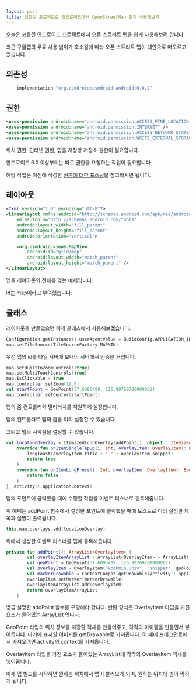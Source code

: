 ```yaml
---
layout: post
title: 코틀린 프로젝트로 안드로이드에서 OpenStreetMap 쉽게 사용해보기
---
```


오늘은 코틀린 안드로이드 프로젝트에서 오픈 스트리트 맵을 쉽게 사용해보려 합니다.

최근 구글맵의 무료 사용 범위가 축소됨에 따라 오픈 스트리트 맵이 대안으로 떠오르고 있습니다.

## 의존성

```java
    implementation "org.osmdroid:osmdroid-android:6.0.2"
```

## 권한

```xml
<uses-permission android:name="android.permission.ACCESS_FINE_LOCATION"/>
<uses-permission android:name="android.permission.INTERNET" />
<uses-permission android:name="android.permission.ACCESS_NETWORK_STATE"  />
<uses-permission android:name="android.permission.WRITE_EXTERNAL_STORAGE" />
```

위치 권한, 인터넷 권한, 맵을 저장항 저장소 권한이 필요합니다.

안드로이드 6.0 이상부터는 따로 권한을 요청하는 작업이 필요합니다.

해당 작업은 이전에 작성한 [권한에 대한 포스팅](https://minwook-shin.github.io/android-kotlin-request-permissions/)을 참고하시면 됩니다.

## 레이아웃 

```xml
<?xml version="1.0" encoding="utf-8"?>
<LinearLayout xmlns:android="http://schemas.android.com/apk/res/android"
    xmlns:tools="http://schemas.android.com/tools"
    android:layout_width="fill_parent"
    android:layout_height="fill_parent"
    android:orientation="vertical">

    <org.osmdroid.views.MapView
        android:id="@+id/map"
        android:layout_width="match_parent"
        android:layout_height="match_parent" />
</LinearLayout>
```

맵을 레이아웃의 전체를 덮는 예제입니다.

id는 map이라고 부여했습니다.

## 클래스

레이아웃을 만들었으면 이제 클래스에서 사용해보겠습니다.

```kotlin
Configuration.getInstance().userAgentValue = BuildConfig.APPLICATION_ID
map.setTileSource(TileSourceFactory.MAPNIK)
```

우선 앱의 id를 타일 서버에 보내어 서버에서 인증을 거칩니다.

```kotlin
map.setBuiltInZoomControls(true)
map.setMultiTouchControls(true)
map.isClickable = true
map.controller.setZoom(19.0)
val startPoint = GeoPoint(37.6096409, 126.99769700000002)
map.controller.setCenter(startPoint)
```

맵의 줌 컨트롤러와 멀티터치를 지원하게 설정합니다.

맵의 컨트롤러로 맵의 줌을 미리 설정할 수 있습니다.

그리고 맵의 시작점을 설정할 수 있습니다.

```kotlin
val locationOverlay = ItemizedIconOverlay(addPoint(), object : ItemizedIconOverlay.OnItemGestureListener<OverlayItem> {
    override fun onItemSingleTapUp(i: Int, overlayItem: OverlayItem): Boolean {
        longToast(overlayItem.title + " " + overlayItem.snippet)
        return true
    }
    override fun onItemLongPress(i: Int, overlayItem: OverlayItem): Boolean {
        return false
    }
}, activity!!.applicationContext)
```

맵의 포인트에 클릭했을 때에 수행할 작업을 이벤트 리스너로 등록해줍니다.

위 예쩨는 addPoint 함수에서 설정한 포인트에 클릭했을 때에 토스트로 미리 설정한 제목과 설명이 출력됩니다. 

```kotlin
this.map.overlays.add(locationOverlay)
```

위에서 생성한 이벤트 리스너를 맵에 등록해줍니다.

```kotlin
private fun addPoint(): ArrayList<OverlayItem> {
        val overlayItemArrayList : ArrayList<OverlayItem> = ArrayList()
        val geoPoint = GeoPoint(37.6096409, 126.99769700000002)
        val overlayItem = OverlayItem("kookmin.univ", "snippet", geoPoint)
        val markerDrawable = ContextCompat.getDrawable(activity!!.applicationContext, R.drawable.ic_launcher_foreground)
        overlayItem.setMarker(markerDrawable)
        overlayItemArrayList.add(overlayItem)
        return overlayItemArrayList
    }
```

방금 설명한 addPoint 함수를 구형해야 합니다.
반환 형식은 OverlayItem 타입을 가진 요소가 들어있는 ArrayList 입니다.

GeoPoint 타입의 위치 정보를 저장할 객체를 만들어주고, 각각의 아이템을 만들면서 넣어줍니다.
마커에 표시할 이미지를 getDrawable로 가져옵니다. 이 때에 프래그먼트에서 가져오려면 activity의 context를 가져옵니다.

OverlayItem 타입을 가진 요소가 들어있는 ArrayList에 각각의 OverlayItem 객체를 넣어줍니다.


이제 앱 빌드를 시작하면 원하는 위치에서 맵이 불러오게 되며, 원하는 위치에 핀이 찍히게 됩니다.